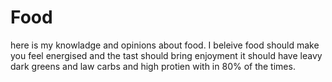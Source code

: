 # Food
here is my knowladge and opinions about food.
I beleive food should make you feel energised and the tast should bring enjoyment it should have leavy dark greens and law carbs and high protien with in 80% of the times.
